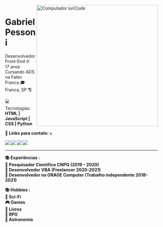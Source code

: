 <img src="https://raw.githubusercontent.com/MicaelliMedeiros/micaellimedeiros/master/image/computer-illustration.png" min-width="400px" max-width="400px" width="400px" align="right" alt="Computador iuriCode">
<h1 align="left">
  Gabriel Pessoni
  </h1>
<p align="left"> 
 Desenvolvedor Front-End 🤓
  <br>
  17 anos
  <br>
  Cursando ADS na Fatec Franca 🎓
  <br>
  Franca, SP 🌎
</p>

<p align="left">
  💻 Tecnologias: <strong>HTML | JavaScript | CSS | Python
</p>

<p align="left">
  💌 Links para contato: ⤵️
</p>

<p align="left">
  <a href="https://mail.google.com/mail/u/0/#inbox?compose=GTvVlcSHwsJWHqHhPsCMkDSPkhjdCTnMcZMqBNzkKSNHrkkgxFKXqgbrgmkWdrgzwhkvNnNFgVgKq" alt="Gmail">
  <img src="https://img.shields.io/badge/-Gmail-FF0000?style=flat-square&labelColor=FF0000&logo=gmail&logoColor=white&link=gabrielspessoni@gmail.com" /></a>
  <a href="https://api.whatsapp.com/send?phone=5516999980213&text=Gabriel%20Pessoni%20(Desenvolvedor%20Front-End)" alt="WhatsApp">
  <img src="https://img.shields.io/badge/-WhatsApp-25d366?style=flat-square&labelColor=25d366&logo=whatsapp&logoColor=white&link=API-DO-SEU-WHATSAPP"/></a>

  <a href="https://www.facebook.com/profile.php?id=100009137994367" alt="Facebook">
  <img src="https://img.shields.io/badge/-Facebook-3b5998?style=flat-square&labelColor=3b5998&logo=facebook&logoColor=white&link=LINK-DO-SEU-FACEBOOK"/></a>

  <a href="https://www.instagram.com/gabriel_pessoni" alt="Instagram">
  <img src="https://img.shields.io/badge/-Instagram-DF0174?style=flat-square&labelColor=DF0174&logo=instagram&logoColor=white&link=https://www.instagram.com/gabriel_pessoni/"/></a>
</p>  
<hr>
<p align="left">
 📚 Experiências :
<br>📌 Pesquisador Científico CNPQ (2019 – 2020)
<br>📌 Desenvolvedor VBA (Freelancer 2020-2021)
<br>📌 Desenvolvedor na ORAGE Computer (Trabalho independente 2018-2021) 
</p>

<p align="left">
 📚 Hobbies :
<br>📼 Sci-Fi
<br>🎮 Games
<br>📖 Livros 
 <br>🎲 RPG
  <br> 🌌 Astronomia
</p>




